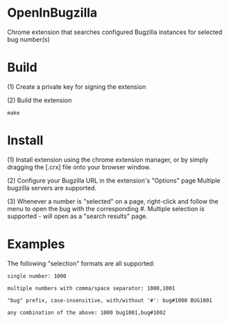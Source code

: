# OpenInBugzilla
Chrome extension that searches configured Bugzilla instances for selected bug number(s)

# Build
(1) Create a private key for signing the extension

(2) Build the extension

    make

# Install
(1) Install extension using the chrome extension manager, 
    or by simply dragging the [.crx] file onto your browser window.

(2) Configure your Bugzilla URL in the extension's "Options" page
    Multiple bugzilla servers are supported.

(3) Whenever a number is "selected" on a page, right-click and follow the menu to open the bug with the corresponding #.
    Multiple selection is supported - will open as a "search results" page.
    
# Examples

The following "selection" formats are all supported:

    single number: 1000

    multiple numbers with comma/space separator: 1000,1001

    "bug" prefix, case-insensitive, with/without '#': bug#1000 BUG1001

    any combination of the above: 1000 bug1001,bug#1002
